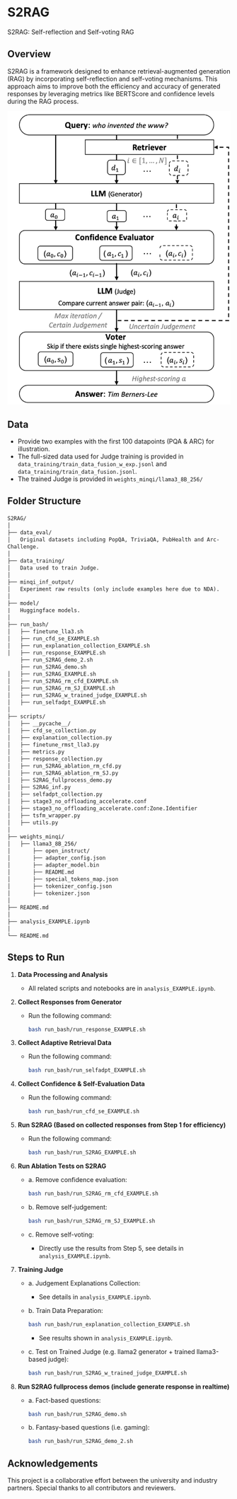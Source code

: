 
# S2RAG
S2RAG: Self-reflection and Self-voting RAG

## Overview
S2RAG is a framework designed to enhance retrieval-augmented generation (RAG) by incorporating self-reflection and self-voting mechanisms. This approach aims to improve both the efficiency and accuracy of generated responses by leveraging metrics like BERTScore and confidence levels during the RAG process.

![](image.png)

## Data
- Provide two examples with the first 100 datapoints (PQA & ARC) for illustration.
- The full-sized data used for Judge training is provided in `data_training/train_data_fusion_w_exp.jsonl` and `data_training/train_data_fusion.jsonl`.
- The trained Judge is provided in `weights_minqi/llama3_8B_256/`

## Folder Structure
```
S2RAG/
│
├── data_eval/
│   Original datasets including PopQA, TriviaQA, PubHealth and Arc-Challenge.
│
├── data_training/
│   Data used to train Judge.
│
├── minqi_inf_output/   
│   Experiment raw results (only include examples here due to NDA). 
│
├── model/
|   Huggingface models.
│
├── run_bash/
│   ├── finetune_lla3.sh
│   ├── run_cfd_se_EXAMPLE.sh
│   ├── run_explanation_collection_EXAMPLE.sh
│   ├── run_response_EXAMPLE.sh
    ├── run_S2RAG_demo_2.sh
    ├── run_S2RAG_demo.sh
│   ├── run_S2RAG_EXAMPLE.sh
│   ├── run_S2RAG_rm_cfd_EXAMPLE.sh
│   ├── run_S2RAG_rm_SJ_EXAMPLE.sh
│   ├── run_S2RAG_w_trained_judge_EXAMPLE.sh
│   ├── run_selfadpt_EXAMPLE.sh
│   
├── scripts/
│   ├── __pycache__/
│   ├── cfd_se_collection.py
│   ├── explanation_collection.py
│   ├── finetune_rmst_lla3.py
│   ├── metrics.py
│   ├── response_collection.py
│   ├── run_S2RAG_ablation_rm_cfd.py
│   ├── run_S2RAG_ablation_rm_SJ.py
│   ├── S2RAG_fullprocess_demo.py
│   ├── S2RAG_inf.py
│   ├── selfadpt_collection.py
│   ├── stage3_no_offloading_accelerate.conf
│   ├── stage3_no_offloading_accelerate.conf:Zone.Identifier
│   ├── tsfm_wrapper.py
│   ├── utils.py
│
├── weights_minqi/
│   ├── llama3_8B_256/
│       ├── open_instruct/
│       ├── adapter_config.json
│       ├── adapter_model.bin
│       ├── README.md
│       ├── special_tokens_map.json
│       ├── tokenizer_config.json
│       ├── tokenizer.json
│
├── README.md
│
├── analysis_EXAMPLE.ipynb
│
└── README.md
```

## Steps to Run
1. **Data Processing and Analysis**
   - All related scripts and notebooks are in `analysis_EXAMPLE.ipynb`.

2. **Collect Responses from Generator**
   - Run the following command:
     ```bash
     bash run_bash/run_response_EXAMPLE.sh
     ```

3. **Collect Adaptive Retrieval Data**
   - Run the following command:
     ```bash
     bash run_bash/run_selfadpt_EXAMPLE.sh
     ```

4. **Collect Confidence & Self-Evaluation Data**
   - Run the following command:
     ```bash
     bash run_bash/run_cfd_se_EXAMPLE.sh
     ```

5. **Run S2RAG (Based on collected responses from Step 1 for efficiency)**
   - Run the following command:
     ```bash
     bash run_bash/run_S2RAG_EXAMPLE.sh
     ```

6. **Run Ablation Tests on S2RAG**
   - a. Remove confidence evaluation:
     ```bash
     bash run_bash/run_S2RAG_rm_cfd_EXAMPLE.sh
     ```

   - b. Remove self-judgement:
     ```bash
     bash run_bash/run_S2RAG_rm_SJ_EXAMPLE.sh
     ```

   - c. Remove self-voting:
     - Directly use the results from Step 5, see details in `analysis_EXAMPLE.ipynb`.

7. **Training Judge**
   - a. Judgement Explanations Collection:
     - See details in `analysis_EXAMPLE.ipynb`.

   - b. Train Data Preparation:
     ```bash
     bash run_bash/run_explanation_collection_EXAMPLE.sh
     ```
     - See results shown in `analysis_EXAMPLE.ipynb`.

   - c. Test on Trained Judge (e.g. llama2 generator + trained llama3-based judge):
     ```bash
     bash run_bash/run_S2RAG_w_trained_judge_EXAMPLE.sh
     ```

8. **Run S2RAG fullprocess demos (include generate response in realtime)**
   - a. Fact-based questions:
     ```bash
     bash run_bash/run_S2RAG_demo.sh
     ```

    - b. Fantasy-based questions (i.e. gaming):
      ```bash
      bash run_bash/run_S2RAG_demo_2.sh
      ```
    

## Acknowledgements
This project is a collaborative effort between the university and industry partners. Special thanks to all contributors and reviewers.
